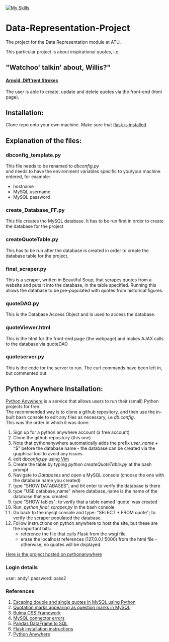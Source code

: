 [![My Skills](https://skillicons.dev/icons?i=python,mysql,flask&theme=light)](https://skillicons.dev)
</i>



# Data-Representation-Project
The project for the Data Representation module at ATU.<br>

This particular project is about inspirational quotes, i.e.

## "Watchoo' talkin' about, Willis?"
#### [Arnold, Diff'rent Strokes](https://www.bing.com/ck/a?!&&p=f1dd64d283bcf503JmltdHM9MTY3MzY1NDQwMCZpZ3VpZD0wYzg5YzZjYS1jNDhlLTZlYmUtMjQ5Ni1kNzhhYzVjMzZmMzQmaW5zaWQ9NTE5NA&ptn=3&hsh=3&fclid=0c89c6ca-c48e-6ebe-2496-d78ac5c36f34&psq=whatchoo+talkin+bout+willis&u=a1aHR0cHM6Ly93d3cueW91dHViZS5jb20vd2F0Y2g_dj1iSmQxUmt0allUVQ&ntb=1)


The user is able to create, update and delete quotes via the front-end (html page).


## Installation:

Clone repo onto your own machine.
Make sure that [flask is installed](https://flask.palletsprojects.com/en/1.1.x/installation/).

## Explanation of the files:

### dbconfig_template.py

This file needs to be renamed to *dbconfig.py*<br>
and needs to have the environment variables specific to you/your machine entered, for example:<br>
- hostname
- MySQL username
- MySQL password

### create_Database_FF.py

This file creates the MySQL database. It has to be run first in order to create the database for the project


### createQuoteTable.py

This has to be run after the database is created in order to create the database table for the project.


### final_scraper.py
This is a scraper, written in Beautiful Soup, that scrapes quotes from a website and puts it into the database, in the table specified. 
Running this allows the database to be pre-populated with quotes from historical figures.

### quoteDAO.py

This is the Database Access Object and is used to access the database. 


### quoteViewer.html

This is the html for the front-end page (the webpage) and makes AJAX calls to the database via quoteDAO

### quoteserver.py
This is the code for the server to run.
The curl commands have been left in, but commented out.


## Python Anywhere Installation:
[Python Anywhere](https://www.pythonanywhere.com/) is a service that allows users to run their (small) Python projects for free.<br>
The recommended way is to clone a github repository, and then use the in-built bash console to edit any files as necessary, i.e *db.config*.<br>
This was the order in which it was done:
1. Sign up for a python anywhere account (a free account)
2. Clone the github repository (this one)
3. Note that pythonanywhere automatically adds the prefix *user_name* + "$" before the database name - the database can be created via the graphical tool to avoid any issues.
4. edit *dbconfig.py* using [Vim](http://vimsheet.com/)
5. Create the table by typing *python createQuoteTable.py* at the bash prompt
6. Navigate to *Databases* and open a MySQL console (choose the one with the database name you created)
7. type "SHOW DATABASES"; and hit enter to verify the database is there
8. type "USE database_name" where database_name is the name of the database that you created
9. type "SHOW tables"; to verify that a table named 'quote' was created
10. Run: *python final_scraper.py* in the bash console
11. Go back to the mysql console and type: "SELECT * FROM quote"; to verify the scraper populated the database.
12. Follow instructions on python anywhere to host the site, but these are the important bits:
    - reference the file that calls Flask from the wsgi file.
    - erase the localhost references (127.0.0.1:5000) from the html file - otherwise, no quotes will be displayed.

[Here is the project hosted on pythonanywhere](http://irishfab.pythonanywhere.com/)

### Login details
user: andy1
password: pass2


### References

1. [Escaping double and single quotes in MySQL using Python](https://stackoverflow.com/questions/36512985/escaping-single-and-double-quotes-for-mysql-in-python)<br>
2. [Quotation marks appearing as question marks in MySQL](https://stackoverflow.com/questions/41043922/characters-appear-as-question-marks-in-mysql)<br>
3. [Bulma CSS Framework](https://bulma.io/)<br>
4. [MySQL connector errors](https://stackoverflow.com/questions/63689559/mysql-connector-errors-programmingerror-not-enough-parameters-for-the-sql-state)<br>
5. [Pandas DataFrame to SQL](https://pandas.pydata.org/pandas-docs/stable/reference/api/pandas.DataFrame.to_sql.html)<br>
6. [Flask installation instructions](https://flask.palletsprojects.com/en/1.1.x/installation/)<br>
7. [Python Anywhere](https://help.pythonanywhere.com/pages/UploadingAndDownloadingFiles)<br>
 []()<br>
 []()<br>
 []()<br>
